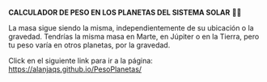 <strong>CALCULADOR DE PESO EN LOS PLANETAS DEL SISTEMA SOLAR</strong> 👩‍🚀

La masa sigue siendo la misma, independientemente de su ubicación o la gravedad.
Tendrías la misma masa en Marte, en Júpiter o en la Tierra, pero tu peso varía en otros planetas, por la gravedad.

Click en el siguiente link para ir a la página: https://alanjaqs.github.io/PesoPlanetas/
